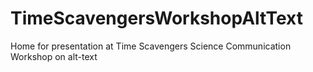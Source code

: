 # TimeScavengersWorkshopAltText
Home for presentation at Time Scavengers Science Communication Workshop on alt-text
